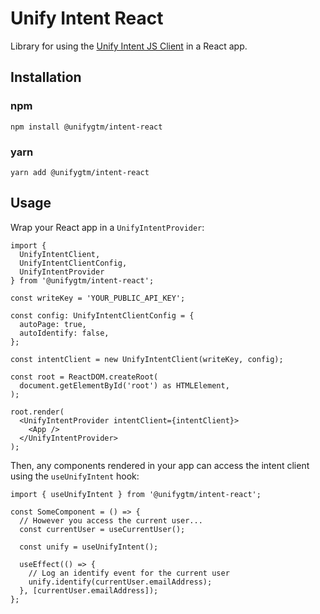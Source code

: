 # Unify Intent React

Library for using the [Unify Intent JS Client](https://github.com/unifygtm/intent-js-client) in a React app.

## Installation

### npm

```Shell
npm install @unifygtm/intent-react
```

### yarn

```Shell
yarn add @unifygtm/intent-react
```

## Usage

Wrap your React app in a `UnifyIntentProvider`:

```TSX
import {
  UnifyIntentClient,
  UnifyIntentClientConfig,
  UnifyIntentProvider
} from '@unifygtm/intent-react';

const writeKey = 'YOUR_PUBLIC_API_KEY';

const config: UnifyIntentClientConfig = {
  autoPage: true,
  autoIdentify: false,
};

const intentClient = new UnifyIntentClient(writeKey, config);

const root = ReactDOM.createRoot(
  document.getElementById('root') as HTMLElement,
);

root.render(
  <UnifyIntentProvider intentClient={intentClient}>
    <App />
  </UnifyIntentProvider>
);
```

Then, any components rendered in your app can access the intent client
using the `useUnifyIntent` hook:

```TSX
import { useUnifyIntent } from '@unifygtm/intent-react';

const SomeComponent = () => {
  // However you access the current user...
  const currentUser = useCurrentUser();

  const unify = useUnifyIntent();

  useEffect(() => {
    // Log an identify event for the current user
    unify.identify(currentUser.emailAddress);
  }, [currentUser.emailAddress]);
};
```
